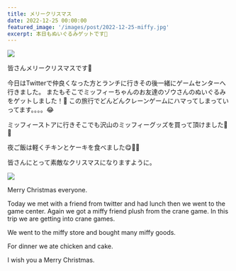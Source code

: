 ```yaml
---
title: メリークリスマス
date: 2022-12-25 00:00:00
featured_image: '/images/post/2022-12-25-miffy.jpg'
excerpt: 本日もぬいぐるみゲットです🐘
---
```


![](https://yutarochan.github.io/yurumina/images/post/2022-12-25-miffy.jpg)

皆さんメリークリスマスです🎄

今日はTwitterで仲良くなった方とランチに行きその後一緒にゲームセンターへ行きました。
またもそこでミッフィーちゃんのお友達のゾウさんのぬいぐるみをゲットしました！💙
この旅行でどんどんクレーンゲームにハマってしまっていってます。。。。😂

ミッフィーストアに行きそこでも沢山のミッフィーグッズを買って頂けました🐰💕

夜ご飯は軽くチキンとケーキを食べました😋🍗🍰

皆さんにとって素敵なクリスマスになりますように。

![](https://yutarochan.github.io/yurumina/images/post/2022-12-25-elephant.jpg)

Merry Christmas everyone.

Today we met with a friend from twitter and had lunch then we went to the game center.
Again we got a miffy friend plush from the crane game.
In this trip we are getting into crane games.

We went to the miffy store and bought many miffy goods.

For dinner we ate chicken and cake.

I wish you a Merry Christmas.

